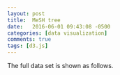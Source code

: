 ```yaml
---
layout: post
title:  MeSH tree
date:   2016-06-01 09:43:08 -0500
categories: [data visualization]
comments: true
tags: [d3.js]
---
```



<style>

.node rect {
  cursor: pointer;
  fill: #fff;
  fill-opacity: .5;
  stroke: #3182bd;
  stroke-width: 1.5px;
}

.node text {
  font: 14px sans-serif;
  pointer-events: none;
}

path.link {
  fill: none;
  stroke: #9ecae1;
  stroke-width: 1.5px;
}
</style>

The full data set is shown as follows.

<div id='tree-container'> </div>

<script src="https://d3js.org/d3.v3.min.js" charset="utf-8"></script>
<script src="/js/show-mesh.js"> </script>

